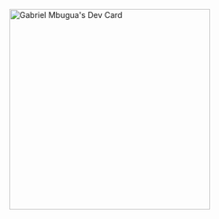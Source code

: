 <a href="https://app.daily.dev/randomdeveloper"><img src="https://api.daily.dev/devcards/v2/Hh2R7ZFaoIwFNbgKBToHV.png?type=default&r=fse" width="356" alt="Gabriel Mbugua's Dev Card"/></a>
